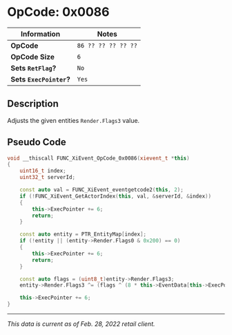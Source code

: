 # OpCode: 0x0086

| Information               | Notes |
|---                        |---    |
| **OpCode**                | `86 ?? ?? ?? ?? ??` |
| **OpCode Size**           | `6`   |
| **Sets `RetFlag`?**       | `No`  |
| **Sets `ExecPointer`?**   | `Yes` |

## Description

Adjusts the given entities `Render.Flags3` value.

## Pseudo Code

```cpp
void __thiscall FUNC_XiEvent_OpCode_0x0086(xievent_t *this)
{
    uint16_t index;
    uint32_t serverId;

    const auto val = FUNC_XiEvent_eventgetcode2(this, 2);
    if (!FUNC_XiEvent_GetActorIndex(this, val, &serverId, &index))
    {
        this->ExecPointer += 6;
        return;
    }

    const auto entity = PTR_EntityMap[index];
    if (!entity || (entity->Render.Flags0 & 0x200) == 0)
    {
        this->ExecPointer += 6;
        return;
    }

    const auto flags = (uint8_t)entity->Render.Flags3;
    entity->Render.Flags3 ^= (flags ^ (8 * this->EventData[this->ExecPointer + 1])) & 8

    this->ExecPointer += 6;
}
```

---

_This data is current as of Feb. 28, 2022 retail client._
